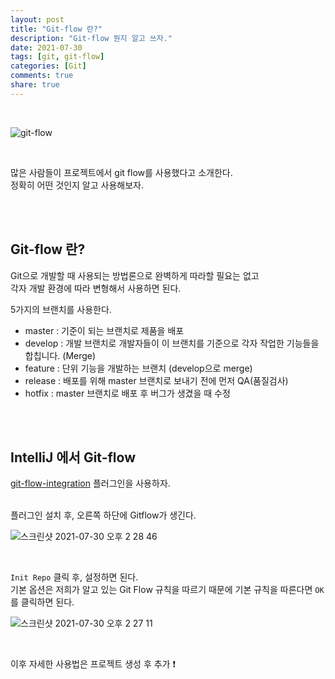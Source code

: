 ```yaml
---
layout: post   
title: "Git-flow 란?"      
description: "Git-flow 뭔지 알고 쓰자."  
date: 2021-07-30
tags: [git, git-flow]  
categories: [Git]  
comments: true  
share: true
---  
```


<br />     

![git-flow](https://user-images.githubusercontent.com/33855307/127602165-ac0ce9e1-fa18-46c0-8345-68e63865ef9e.png)

<br />   

많은 사람들이 프로젝트에서 git flow를 사용했다고 소개한다.      
정확히 어떤 것인지 알고 사용해보자.


<br />     
<br />         


## Git-flow 란?
Git으로 개발할 때 사용되는 방법론으로 완벽하게 따라할 필요는 없고     
각자 개발 환경에 따라 변형해서 사용하면 된다.

5가지의 브랜치를 사용한다.
* master : 기준이 되는 브랜치로 제품을 배포
* develop : 개발 브랜치로 개발자들이 이 브랜치를 기준으로 각자 작업한 기능들을 합칩니다. (Merge)
* feature : 단위 기능을 개발하는 브랜치 (develop으로 merge)
* release : 배포를 위해 master 브랜치로 보내기 전에 먼저 QA(품질검사)
* hotfix : master 브랜치로 배포 후 버그가 생겼을 때 수정

<br />         
<br />         

## IntelliJ 에서 Git-flow
[git-flow-integration](https://plugins.jetbrains.com/plugin/7315-git-flow-integration) 플러그인을 사용하자.   
<br />      

플러그인 설치 후, 오른쪽 하단에 Gitflow가 생긴다.   

![스크린샷 2021-07-30 오후 2 28 46](https://user-images.githubusercontent.com/33855307/127607270-f592faeb-9c67-4142-9620-e94093cac803.png)  

<br />     

`Init Repo` 클릭 후, 설정하면 된다.      
기본 옵션은 저희가 알고 있는 Git Flow 규칙을 따르기 때문에 기본 규칙을 따른다면 `OK`를 클릭하면 된다.   

![스크린샷 2021-07-30 오후 2 27 11](https://user-images.githubusercontent.com/33855307/127607349-377ccec5-b666-42fd-a674-688a77e2fbc6.png)


<br />    

이후 자세한 사용법은 프로젝트 생성 후 추가 ❗️  


